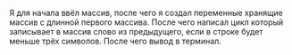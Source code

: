 Я для начала ввёл массив, после чего я создал переменные хранящие массив с длинной первого массива. После чего написал цикл который записывает в массив слово из предыдущего, если в строке будет меньше трёх символов. После чего вывод в терминал.
